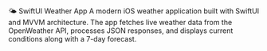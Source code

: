 🌤️ SwiftUI Weather App
A modern iOS weather application built with SwiftUI and MVVM architecture.
The app fetches live weather data from the OpenWeather API, processes JSON responses, and displays current conditions along with a 7-day forecast.

